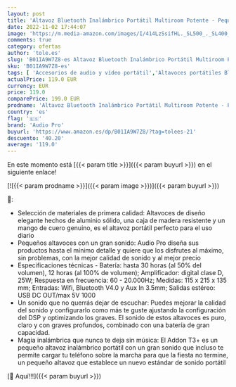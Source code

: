 ```yaml
---
layout: post
title: 'Altavoz Bluetooth Inalámbrico Portátil Multiroom Potente - Pequeño Speaker AUX 3 5mm - Carga USB - Sonido Apple Lossless  MP3 y FLAC - Batería hasta 30h - Audio Pro Addon T3+ - Gris'
date: 2022-11-02 17:44:07
image: 'https://m.media-amazon.com/images/I/414LzSsifHL._SL500_._SL400_.jpg'
comments: true
category: ofertas
author: 'tole.es'
slug: 'B01IA9W7Z8-es Altavoz Bluetooth Inalámbrico Portátil Multiroom Potente -...'
sku: 'B01IA9W7Z8-es'
tags: [ 'Accesorios de audio y vídeo portátil','Altavoces portátiles Bluetooth','Altavoces portátiles y altavoces con puerto dock','Audio y vídeo portátil','Electrónica','apple','audio pro','🇪🇸', ]
actualPrice: 119.0 EUR
currency: EUR
price: 119.0
comparePrice: 199.0 EUR
prodname: 'Altavoz Bluetooth Inalámbrico Portátil Multiroom Potente - Pequeño Speaker AUX 3 5mm - Carga USB - Sonido Apple Lossless  MP3 y FLAC - Batería hasta 30h - Audio Pro Addon T3+ - Gris'
country: 'es'
flag: '🇪🇸'
brand: 'Audio Pro'
buyurl: 'https://www.amazon.es/dp/B01IA9W7Z8/?tag=tolees-21'
descuento: '40.20'
average: '119.0'
---
```


En este momento está [{{< param title >}}]({{< param buyurl >}}) en el siguiente enlace!

[![{{< param prodname >}}]({{< param image >}})]({{< param buyurl >}})

🔎:

- Selección de materiales de primera calidad: Altavoces de diseño elegante hechos de aluminio sólido, una caja de madera resistente y un mango de cuero genuino, es el altavoz portátil perfecto para el uso diario
- Pequeños altavoces con un gran sonido: Audio Pro diseña sus productos hasta el mínimo detalle y quiere que los disfrutes al máximo, sin problemas, con la mejor calidad de sonido y al mejor precio
- Especificaciones técnicas - Batería: hasta 30 horas (al 50% del volumen), 12 horas (al 100% de volumen); Amplificador: digital clase D, 25W; Respuesta en frecuencia: 60 - 20.000Hz; Medidas: 115 x 215 x 135 mm; Entradas: Wifi, Bluetooth V4.0 y Aux In 3.5mm; Salidas estéreo: USB DC OUT/max 5V 1000
- Un sonido que no querrás dejar de escuchar: Puedes mejorar la calidad del sonido y configurarlo como más te guste ajustando la configuración del DSP y optimizando los graves. El sonido de estos altavoces es puro, claro y con graves profundos, combinado con una batería de gran capacidad.
- Magia inalámbrica que nunca te deja sin música: El Addon T3+ es un pequeño altavoz inalámbrico portátil con un gran sonido que incluso te permite cargar tu teléfono sobre la marcha para que la fiesta no termine, un pequeño altavoz que establece un nuevo estándar de sonido portátil

[🛒 Aquí!!!]({{< param buyurl >}})
